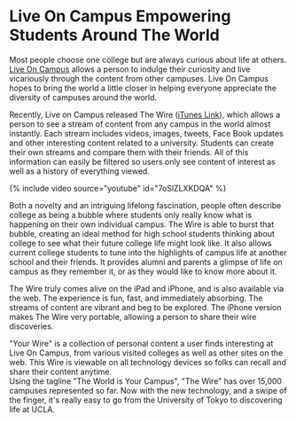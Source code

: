 # Live On Campus Empowering Students Around The World

Most people choose one college but are always curious about life at others. <a href="http://liveoncampus.com/">Live On Campus</a> allows a person to indulge their curiosity and live vicariously through the content from other campuses. Live On Campus hopes to bring the world a little closer in helping everyone appreciate the diversity of campuses around the world.

Recently, Live on Campus released The Wire (<a href="http://itunes.apple.com/us/app/live-on-campus/id403307134?mt=8">iTunes Link</a>), which allows a person to see a stream of content from any campus in the world almost instantly. Each stream includes videos, images, tweets, Face Book updates and other interesting content related to a university. Students can create their own streams and compare them with their friends. All of this information can easily be filtered so users only see content of interest as well as a history of everything viewed.

{% include video source="youtube" id="7oSlZLXKDQA" %}

Both a novelty and an intriguing lifelong fascination, people often describe college as being a bubble where students only really know what is happening on their own individual campus. The Wire is able to burst that bubble, creating an ideal method for high school students thinking about college to see what their future college life might look like. It also allows current college students to tune into the highlights of campus life at another school and their friends. It provides alumni and parents a glimpse of life on campus as they remember it, or as they would like to know more about it.

The Wire truly comes alive on the iPad and iPhone, and is also available via the web. The experience is fun, fast, and immediately absorbing. The streams of content are vibrant and beg to be explored. The iPhone version makes The Wire very portable, allowing a person to share their wire discoveries.

"Your Wire" is a collection of personal content a user finds interesting at Live On Campus, from various visited colleges as well as other sites on the web. This Wire is viewable on all technology devices so folks can recall and share their content anytime.<br />
Using the tagline "The World is Your Campus", "The Wire" has over 15,000 campuses represented so far. Now with the new technology, and a swipe of the finger, it's really easy to go from the University of Tokyo to discovering life at UCLA.
